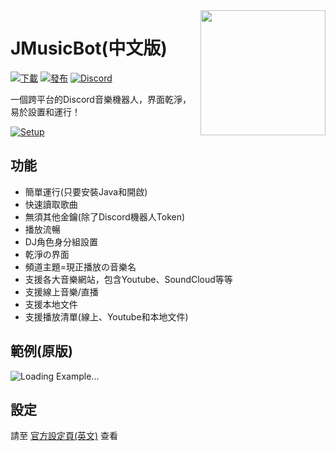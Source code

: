 <img align="right" src="https://i.imgur.com/zrE80HY.png" height="200" width="200">

# JMusicBot(中文版)

[![下載](https://img.shields.io/github/downloads/jagrosh/MusicBot/total.svg)](https://github.com/jagrosh/MusicBot/releases/latest)
[![發布](https://img.shields.io/github/release/jagrosh/MusicBot.svg)](https://github.com/jagrosh/MusicBot/releases/latest)
[![Discord](https://discordapp.com/api/guilds/147698382092238848/widget.png)](https://discord.gg/0p9LSGoRLu6Pet0k)<br>

一個跨平台的Discord音樂機器人，界面乾淨，易於設置和運行！

[![Setup](http://i.imgur.com/VvXYp5j.png)](https://github.com/jagrosh/MusicBot/wiki/Setup)

## 功能
  * 簡單運行(只要安裝Java和開啟)
  * 快速讀取歌曲
  * 無須其他金鑰(除了Discord機器人Token)
  * 播放流暢
  * DJ角色身分組設置
  * 乾淨の界面
  * 頻道主題=現正播放の音樂名
  * 支援各大音樂網站，包含Youtube、SoundCloud等等
  * 支援線上音樂/直播
  * 支援本地文件
  * 支援播放清單(線上、Youtube和本地文件)

## 範例(原版)
![Loading Example...](https://i.imgur.com/kVtTKvS.gif)

## 設定
請至 [官方設定頁(英文)](https://github.com/jagrosh/MusicBot/wiki/Setup) 查看
